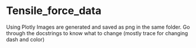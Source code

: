 # Tensile_force_data
 
Using Plotly
Images are generated and saved as png in the same folder.
Go through the docstrings to know what to change (mostly trace for changing dash and color)
